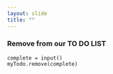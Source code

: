 ```yaml
---
layout: slide
title: ""
---
```

### Remove from our TO DO LIST

```print('What task did you complete?')
complete = input()
myTodo.remove(complete)

